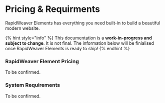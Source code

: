 # Pricing & Requirments

RapidWeaver Elements has everything you need built-in to build a beautiful modern website.

{% hint style="info" %}
This documentation is a **work-in-progress and subject to change**. It is not final. The information below will be finialised once RapidWeaver Elements is ready to ship!
{% endhint %}

### RapidWeaver Element Pricing

To be confirmed.

### System Requirements

To be confirmed.
